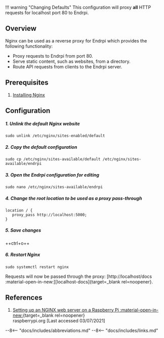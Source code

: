 !!! warning "Changing Defaults"
    This configuration will proxy **all** HTTP requests for localhost port 80 to Endrpi.

## Overview

Nginx can be used as a reverse proxy for Endrpi which provides the following functionality:

* Proxy requests to Endrpi from port 80.
* Serve static content, such as websites, from a directory.
* Route API requests from clients to the Endrpi server.

## Prerequisites

1. [Installing Nginx](installing_nginx.md)

## Configuration

##### 1. Unlink the default Nginx website

```
sudo unlink /etc/nginx/sites-enabled/default
``` 

##### 2. Copy the default configuration

```
sudo cp /etc/nginx/sites-available/default /etc/nginx/sites-available/endrpi
``` 

##### 3. Open the Endrpi configuration for editing

```
sudo nano /etc/nginx/sites-available/endrpi
``` 

##### 4. Change the root location to be used as a proxy pass-through

```
location / {
   proxy_pass http://localhost:5000;
}
``` 

##### 5. Save changes

++ctrl+o++

##### 6. Restart Nginx

```
sudo systemctl restart nginx
```

Requests will now be passed through the proxy:
[http://localhost/docs :material-open-in-new:][localhost-docs]{target=_blank rel=noopener}.

## References

1. [Setting up an NGINX web server on a Raspberry Pi :material-open-in-new:][1]{target=_blank rel=noopener}
    <br>
    raspberrypi.org
    [Last accessed 03/07/2021]

[1]: https://www.raspberrypi.org/documentation/remote-access/web-server/nginx.md

--8<-- "docs/includes/abbreviations.md"
--8<-- "docs/includes/links.md"
